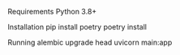 Requirements
Python 3.8+

Installation
pip install poetry
poetry install

Running
alembic upgrade head
uvicorn main:app